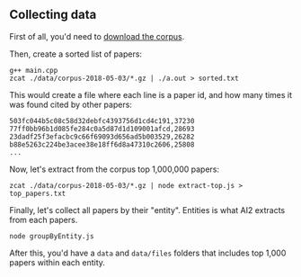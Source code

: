 ## Collecting data

First of all, you'd need to [download the corpus](http://labs.semanticscholar.org/corpus/).

Then, create a sorted list of papers:

```
g++ main.cpp
zcat ./data/corpus-2018-05-03/*.gz | ./a.out > sorted.txt
```

This would create a file where each line is a paper id, and how many times
it was found cited by other papers:

```
503fc044b5c08c58d32debfc4393756d1cd4c191,37230
77ff0bb96b1d085fe284c0a5d87d1d109001afcd,28693
23dadf25f3efacbc9c66f69093d656ad5b003529,26282
b88e5263c224be3acee38e18ff6d8a47310c2606,25808
...
```

Now, let's extract from the corpus top 1,000,000 papers:

```
zcat ./data/corpus-2018-05-03/*.gz | node extract-top.js > top_papers.txt
```

Finally, let's collect all papers by their "entity". Entities is what AI2 extracts from each papers. 

```
node groupByEntity.js
```

After this, you'd have a `data` and `data/files` folders that includes top 1,000 papers within each entity.